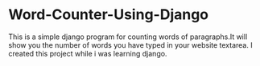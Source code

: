 # Word-Counter-Using-Django
This is a simple django program for counting words of paragraphs.It will show you the number of words you have typed in your website textarea.
I created this project while i was learning django.
